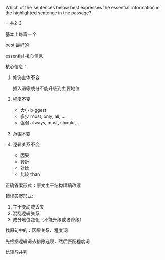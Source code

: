 Which of the sentences below best expresses the essential information in the highlighted sentence in the passage?

一共2-3

基本上每篇一个



best 最好的

essential 核心信息





核心信息：

1. 修饰主体不变

   插入语等成分不能升级到主要地位

2. 程度不变

   - 大小 biggest
   - 多少 most, only, all, ...
   - 强弱 always, must, should, ...

3. 范围不变

4. 逻辑关系不变

   - 因果
   - 转折
   - 对比
   - 比较 than

   

正确答案形式：原文主干结构精确改写

错误答案形式: 

1. 主干变动或丢失
2. 混乱逻辑关系
3. 成分地位变化（不能升级或者降级）



找原句中的：因果关系、程度词

先根据逻辑词去排除选项，然后匹配程度词



比较与并列

